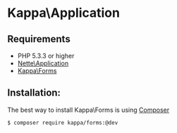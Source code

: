# Kappa\Application


## Requirements

* PHP 5.3.3 or higher
* [Nette\Application](https://github.com/nette/application/)
* [Kappa\Forms](https://github.com/kappa-org/forms)

## Installation:

The best way to install Kappa\Forms is using [Composer](https://getcomposer.org/)

```bash
$ composer require kappa/forms:@dev
```